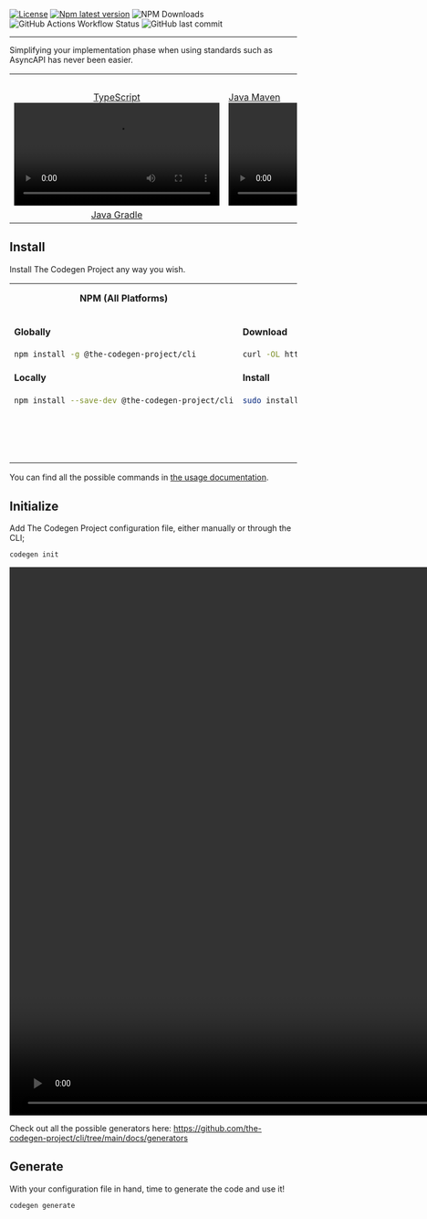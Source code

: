 [![License](https://img.shields.io/github/license/the-codegen-project/cli)](https://github.com/the-codegen-project/cli/blob/master/LICENSE)
[![Npm latest version](https://img.shields.io/npm/v/@the-codegen-project/cli)](https://www.npmjs.com/package/@the-codegen-project/cli)
![NPM Downloads](https://img.shields.io/npm/dw/%40the-codegen-project%2Fcli)
![GitHub Actions Workflow Status](https://img.shields.io/github/actions/workflow/status/the-codegen-project/cli/.github%2Fworkflows%2Fruntime-testing.yml?label=runtime%20testing)
![GitHub last commit](https://img.shields.io/github/last-commit/the-codegen-project/cli)

<!-- ![GitHub Downloads (specific asset, all releases)](https://img.shields.io/github/downloads/the-codegen-project/cli/codegen.x64.pkg?label=MacOS)
![GitHub Downloads (specific asset, all releases)](https://img.shields.io/github/downloads/the-codegen-project/cli/codegen.arm64.pkg?label=MacOS)
![GitHub Downloads (specific asset, all releases)](https://img.shields.io/github/downloads/the-codegen-project/cli/codegen.x86.exe?label=Win)
![GitHub Downloads (specific asset, all releases)](https://img.shields.io/github/downloads/the-codegen-project/cli/codegen.x64.exe?label=Win)
![GitHub Downloads (specific asset, all releases)](https://img.shields.io/github/downloads/the-codegen-project/cli/codegen.tar.gz?label=Linux)
![GitHub Downloads (specific asset, all releases)](https://img.shields.io/github/downloads/the-codegen-project/cli/codegen.deb?label=Linux)
![homebrew downloads](https://img.shields.io/homebrew/installs/dm/codegen?label=Brew)
![Chocolatey Downloads](https://img.shields.io/chocolatey/dt/codegen?label=Chocolatey)-->
---

Simplifying your implementation phase when using standards such as AsyncAPI has never been easier.

<table>
  <tr>
    <th colspan="3" style="text-align: center;">Anywhere</th>
  </tr>
  <tr>
    <td>
      <div style="text-align: center;">
<a href="https://github.com/the-codegen-project/cli/tree/main/examples/typescript-library">TypeScript</a> <video src='https://github.com/the-codegen-project/cli/assets/13396189/ef400456-3583-4e7a-aa65-f1db95f1c0ec' width=360></video>
      </div>
    </td>
    <td>
      <div>
<a href="https://github.com/the-codegen-project/cli/tree/main/examples/java-maven">Java Maven <video src='https://github.com/the-codegen-project/cli/assets/13396189/79b6019a-4e8f-4893-82ae-5b9f5c2cf2e6' width=360></video>
      </div>
    </td>
    <td>
      <div>
<a href="https://github.com/the-codegen-project/cli/tree/main/examples/typescript-nextjs">Next.js</a> <video src='https://github.com/the-codegen-project/cli/assets/13396189/e54aa060-61fc-49bd-b603-0a5f82667286' width=360></video>
      </div>
    </td>
  </tr>
  <tr>
    <td>
      <div style="text-align: center;">
<a href="https://github.com/the-codegen-project/cli/tree/main/examples/java-gradle">Java Gradle</a>
      </div>
    </td>
  </tr>
</table>

## Install
Install The Codegen Project any way you wish.

<table style="table-layout: fixed;">
  <tr style="height: 50px;">
    <th>NPM (All Platforms)</th>
    <th>MacOS x64</th>
    <th>MacOS arm64</th>
    <th>Windows x64</th>
    <th>Windows x32</th>
    <th>Linux (Debian)</th>
    <th>Linux (Others)</th>
  </tr>
  <tr>
    <td style="vertical-align: top; min-width: 300px;">
      <div>

#### Globally

```sh
npm install -g @the-codegen-project/cli
```

#### Locally

```sh
npm install --save-dev @the-codegen-project/cli
```
</div>
    </td>
    <td style="vertical-align: top;">
      <div>

#### Download
```sh
curl -OL https://github.com/the-codegen-project/cli/releases/latest/download/codegen.x64.pkg
```

#### Install
```sh
sudo installer -pkg codegen.x64.pkg -target /
```

</div>
    </td>
    <td style="vertical-align: top;">
      <div>

#### Download
```sh
curl -OL https://github.com/the-codegen-project/cli/releases/latest/download/codegen.arm64.pkg
```
#### Install

```sh
sudo installer -pkg codegen.arm64.pkg -target /
```
</div>
    </td>
    <td style="vertical-align: top;">
      <div>
<a href="https://github.com/the-codegen-project/cli/releases/latest/download/codegen.x64.exe">Download and run codegen.x64.exe</a>
</div>
    </td>
    <td style="vertical-align: top;">
      <div>
<a href="https://github.com/the-codegen-project/cli/releases/latest/download/codegen.x86.exe">Download and run codegen.x86.exe</a>
</div>
    </td>
    <td style="vertical-align: top;">
      <div>

#### Download
```sh
curl -OL https://github.com/the-codegen-project/cli/releases/latest/download/codegen.deb
```

#### Install
```sh
sudo apt install ./codegen.deb
```
</div>
    </td>
    <td style="vertical-align: top;">
      <div>

#### Download
```sh
curl -OL https://github.com/the-codegen-project/cli/releases/latest/download/codegen.tar.gz
```

#### Install

```sh
tar -xzf codegen.tar.gz
```

#### Symlink
```sh
ln -s <absolute-path>/bin/codegen /usr/local/bin/codegen
```

</div>
    </td>
  </tr>
</table>

You can find all the possible commands in [the usage documentation](./docs/usage.md).

## Initialize
Add The Codegen Project configuration file, either manually or through the CLI;
```sh
codegen init
```

<video src='https://github.com/the-codegen-project/cli/assets/13396189/6a351e0d-b5b2-4ca3-845a-556aeba490c9' width=1920></video>

Check out all the possible generators here: https://github.com/the-codegen-project/cli/tree/main/docs/generators

## Generate
With your configuration file in hand, time to generate the code and use it!

```sh
codegen generate
```
